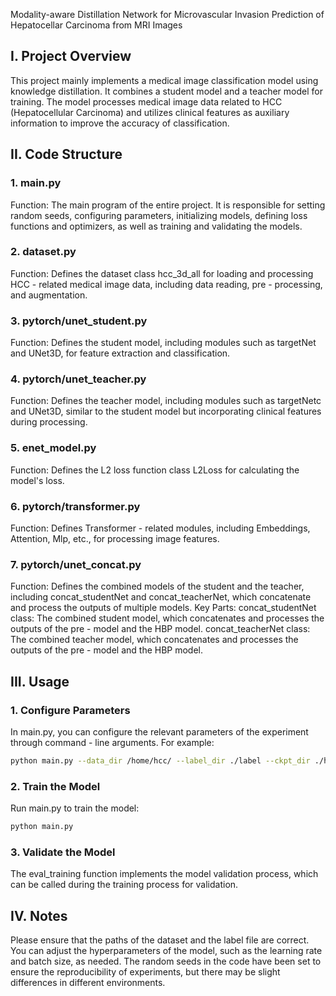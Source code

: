 Modality-aware Distillation Network for Microvascular Invasion Prediction of Hepatocellar Carcinoma from MRI Images
## I. Project Overview
This project mainly implements a medical image classification model using knowledge distillation. It combines a student model and a teacher model for training. The model processes medical image data related to HCC (Hepatocellular Carcinoma) and utilizes clinical features as auxiliary information to improve the accuracy of classification.
## II. Code Structure
### 1. main.py
Function: The main program of the entire project. It is responsible for setting random seeds, configuring parameters, initializing models, defining loss functions and optimizers, as well as training and validating the models.
### 2. dataset.py
Function: Defines the dataset class hcc_3d_all for loading and processing HCC - related medical image data, including data reading, pre - processing, and augmentation.
### 3. pytorch/unet_student.py
Function: Defines the student model, including modules such as targetNet and UNet3D, for feature extraction and classification.
### 4. pytorch/unet_teacher.py
Function: Defines the teacher model, including modules such as targetNetc and UNet3D, similar to the student model but incorporating clinical features during processing.
### 5. enet_model.py
Function: Defines the L2 loss function class L2Loss for calculating the model's loss.
### 6. pytorch/transformer.py
Function: Defines Transformer - related modules, including Embeddings, Attention, Mlp, etc., for processing image features.
### 7. pytorch/unet_concat.py
Function: Defines the combined models of the student and the teacher, including concat_studentNet and concat_teacherNet, which concatenate and process the outputs of multiple models.
Key Parts:
concat_studentNet class: The combined student model, which concatenates and processes the outputs of the pre - model and the HBP model.
concat_teacherNet class: The combined teacher model, which concatenates and processes the outputs of the pre - model and the HBP model.
## III. Usage
### 1. Configure Parameters
In main.py, you can configure the relevant parameters of the experiment through command - line arguments. For example:
```bash
python main.py --data_dir /home/hcc/ --label_dir ./label --ckpt_dir ./hcc_model/ --sequence arterial --gpu 1 --batch_size 16 --lr 3e-4
```
### 2. Train the Model
Run main.py to train the model:
```bash
python main.py
```
### 3. Validate the Model
The eval_training function implements the model validation process, which can be called during the training process for validation.

## IV. Notes
Please ensure that the paths of the dataset and the label file are correct.
You can adjust the hyperparameters of the model, such as the learning rate and batch size, as needed.
The random seeds in the code have been set to ensure the reproducibility of experiments, but there may be slight differences in different environments.
